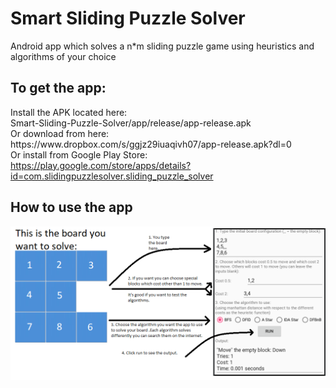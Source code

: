 # Smart Sliding Puzzle Solver
Android app which solves a n*m sliding puzzle game using heuristics and algorithms of your choice

<h2>To get the app:</h2>
Install the APK located here:<br>Smart-Sliding-Puzzle-Solver/app/release/app-release.apk<br>
Or download from here:<br>https://www.dropbox.com/s/ggjz29iuaqivh07/app-release.apk?dl=0<br>
Or install from Google Play Store:<br>
<a href="https://play.google.com/store/apps/details?id=com.slidingpuzzlesolver.sliding_puzzle_solver">https://play.google.com/store/apps/details?id=com.slidingpuzzlesolver.sliding_puzzle_solver</a>

<h2>How to use the app</h2>
<img src="https://github.com/theprofi/Smart-Sliding-Puzzle-Solver/blob/master/app/release/release.png?raw=true" />
